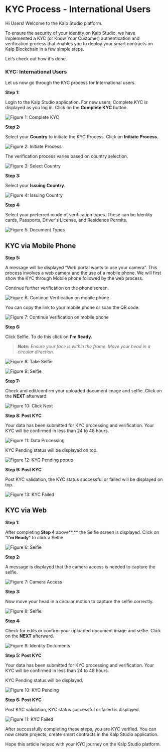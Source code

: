 # KYC Process - International Users

Hi Users! Welcome to the Kalp Studio platform.

To ensure the security of your identity on Kalp Studio, we have implemented a KYC (or Know Your Customer) authentication and verification process that enables you to deploy your smart contracts on Kalp Blockchain in a few simple steps. 

Let’s check out how it's done. 

### KYC: International Users 

Let us now go through the KYC process for International users.

**Step 1:**

Login to the Kalp Studio application. For new users, Complete KYC is displayed as you log in. Click on the **Complete KYC** button.
  

![Figure 1: Complete KYC](https://docs.kalp.studio/~gitbook/image?url=https:%2F%2Fs3-ap-south-1.amazonaws.com%2Find-cdn.freshdesk.com%2Fdata%2Fhelpdesk%2Fattachments%2Fproduction%2F1060006994858%2Foriginal%2FdCdHAH_OGGB5jCIfeD_Y6w71eQGxBSInIg.png%3F1708436479&width=768&dpr=4&quality=100&sign=565931bbfecd5d7a88de6f6a93edc7ba143d4222234bf1a6bde1c5dc79eb4a10) 

**Step 2:**

Select your **Country** to initiate the KYC Process. Click on **Initiate Process**.

![Figure 2: Initiate Process](https://docs.kalp.studio/~gitbook/image?url=https:%2F%2Fs3-ap-south-1.amazonaws.com%2Find-cdn.freshdesk.com%2Fdata%2Fhelpdesk%2Fattachments%2Fproduction%2F1060006994925%2Foriginal%2FGu3eKWNtfkfKBHRXHMCXL7IYhxObQ9W7Ig.png%3F1708436556&width=768&dpr=4&quality=100&sign=b05ced57011bb203cccd902d6abd129b1da4c20cb372fe378efe386ca2174e68)

  
The verification process varies based on country selection. 

![Figure 3: Select Country](https://docs.kalp.studio/~gitbook/image?url=https:%2F%2Fs3-ap-south-1.amazonaws.com%2Find-cdn.freshdesk.com%2Fdata%2Fhelpdesk%2Fattachments%2Fproduction%2F1060006995006%2Foriginal%2FyoRI_pQedtJjJlus6QDXDB1F3SuYqr-7Lg.png%3F1708436618&width=768&dpr=4&quality=100&sign=a9751058d5f5ed9326585e9e9d10e55f13479d062de26f945fc2837c8a09281c)

**Step 3:**

Select your **Issuing Country**.

![Figure 4: Issuing Country](https://docs.kalp.studio/~gitbook/image?url=https:%2F%2Fs3-ap-south-1.amazonaws.com%2Find-cdn.freshdesk.com%2Fdata%2Fhelpdesk%2Fattachments%2Fproduction%2F1060006995063%2Foriginal%2FFwV5n3xpbEHjtmEqyHHrn7T37npqSNAvGw.png%3F1708436671&width=768&dpr=4&quality=100&sign=69f9a53b93810627697cfaa4cb7da60320b88d616a43198ca64012298fdfde7e)


**Step 4:**

Select your preferred mode of verification types. These can be Identity cards, Passports, Driver's License, and Residence Permits.

![Figure 5: Document Types](https://docs.kalp.studio/~gitbook/image?url=https:%2F%2Fs3-ap-south-1.amazonaws.com%2Find-cdn.freshdesk.com%2Fdata%2Fhelpdesk%2Fattachments%2Fproduction%2F1060006995091%2Foriginal%2Fzmbgu_Ps6uu2UamVf8L-8RaylwB0NpKabw.png%3F1708436731&width=768&dpr=4&quality=100&sign=326d3db7534b92a07de22f43c853753846567fe997127524d3a58cbeee18f076)

  
## KYC via Mobile Phone

**Step 5:**

A message will be displayed “Web portal wants to use your camera”. This process involves a web camera and the use of a mobile phone. We will first show the KYC through Mobile phone followed by the web process.
  

Continue further verification on the phone screen.

![Figure 6: Continue Verification on mobile phone](https://docs.kalp.studio/~gitbook/image?url=https:%2F%2Fs3-ap-south-1.amazonaws.com%2Find-cdn.freshdesk.com%2Fdata%2Fhelpdesk%2Fattachments%2Fproduction%2F1060006995127%2Foriginal%2F5oNvLQZyD4dL9_9hNhdGufOAWFy9KgcJmQ.png%3F1708436783&width=768&dpr=4&quality=100&sign=6c2689eb99bc6ea21e20ad4a3b52b4073850b68b3526b2862430e31337f4301d)
  

You can copy the link to your mobile phone or scan the QR code. 

![Figure 7: Continue Verification on mobile phone](https://docs.kalp.studio/~gitbook/image?url=https:%2F%2Fs3-ap-south-1.amazonaws.com%2Find-cdn.freshdesk.com%2Fdata%2Fhelpdesk%2Fattachments%2Fproduction%2F1060006789061%2Foriginal%2FE3odekBbg9N1lfEJxNe9-8YsE3fLBcl4dg.png%3F1707904364&width=768&dpr=4&quality=100&sign=1765eb1ba4590e5d71a82c3985ebefe6ce60a01c3cf2d5071b3f5cfeb0e31bb2)

**Step 6:**

Click Selfie. To do this click on **I'm Ready**.

>  _**Note:**_  _Ensure your face is within the frame. Move your head in a circular direction._

![Figure 8: Take Selfie](https://docs.kalp.studio/~gitbook/image?url=https:%2F%2Fs3-ap-south-1.amazonaws.com%2Find-cdn.freshdesk.com%2Fdata%2Fhelpdesk%2Fattachments%2Fproduction%2F1060006776640%2Foriginal%2FSXyD6m2mUCaKNX4IWXXvXmX79L-9cc6_VA.png%3F1707889130&width=768&dpr=4&quality=100&sign=d21e1c4a0940af4d19978d4c4da402a936571f25b0db40e670a6dd361bda1d94)

  



  

![Figure 9: Selfie](https://docs.kalp.studio/~gitbook/image?url=https:%2F%2Fs3-ap-south-1.amazonaws.com%2Find-cdn.freshdesk.com%2Fdata%2Fhelpdesk%2Fattachments%2Fproduction%2F1060006776743%2Foriginal%2FAFXdppxc_p58lWE5h2V4MxdW5HyEfTY5Tw.png%3F1707889272&width=768&dpr=4&quality=100&sign=c7cb8941c4546c6b4d55909142656cf212b89fd694d750252235d2814936f6e8)

  



  

**Step 7:**

  

Check and edit/confirm your uploaded document image and selfie. Click on the **NEXT** afterward.

  

![Figure 10: Click Next](https://docs.kalp.studio/~gitbook/image?url=https:%2F%2Fs3-ap-south-1.amazonaws.com%2Find-cdn.freshdesk.com%2Fdata%2Fhelpdesk%2Fattachments%2Fproduction%2F1060006776794%2Foriginal%2FjyL4UEzt1L-p3e5I6du1JPmQpUbFyGv2_w.png%3F1707889379&width=768&dpr=4&quality=100&sign=5a90cb911c4edcc5ab0b13580dcab587b666e5231b10544507641b2e15cc5155)

  



  

**Step 8: Post KYC**

  

Your data has been submitted for KYC processing and verification. Your KYC will be confirmed in less than 24 to 48 hours.

  

![Figure 11: Data Processing](https://docs.kalp.studio/~gitbook/image?url=https:%2F%2Fs3-ap-south-1.amazonaws.com%2Find-cdn.freshdesk.com%2Fdata%2Fhelpdesk%2Fattachments%2Fproduction%2F1060006776864%2Foriginal%2FYv9oxDxxIdyLYMtYOiLlT-wg7W5VCK-Vgw.png%3F1707889476&width=768&dpr=4&quality=100&sign=bbcbfb19badd5d8c2fdee7c98ce00457f2d4ec6facd3fd8a90146c340f9e40d0)

  



  

KYC Pending status will be displayed on top.

  

![Figure 12: KYC Pending popup](https://docs.kalp.studio/~gitbook/image?url=https:%2F%2Fs3-ap-south-1.amazonaws.com%2Find-cdn.freshdesk.com%2Fdata%2Fhelpdesk%2Fattachments%2Fproduction%2F1060006995157%2Foriginal%2FF_B5PJZktHHOeSlUtVKrI9tTNAhhtS-LUg.png%3F1708436848&width=768&dpr=4&quality=100&sign=0e08c6524b74e2a05ecd40e927895c6bb604d1315c82080fc733ba7670d532e8)

  



  

**Step 9: Post KYC**

  

Post KYC validation, the KYC status successful or failed will be displayed on top.

  

![Figure 13: KYC Failed](https://docs.kalp.studio/~gitbook/image?url=https:%2F%2Fs3-ap-south-1.amazonaws.com%2Find-cdn.freshdesk.com%2Fdata%2Fhelpdesk%2Fattachments%2Fproduction%2F1060006995186%2Foriginal%2FxGcs3z0D4nWWuxqsFkKtncrv1Uy3eSnbYQ.png%3F1708436900&width=768&dpr=4&quality=100&sign=3d6a4cbc69da3a0949cd77485da1068a02368555234a51f8aa9bfd9b3fe3a486)

  



  

## KYC via Web

  

**Step 1:**

  

After completing **Step 4** above**,** the Selfie screen is displayed. Click on "**I'm Ready**" to click a Selfie.

  

![Figure 6: Selfie](https://docs.kalp.studio/~gitbook/image?url=https:%2F%2Fs3-ap-south-1.amazonaws.com%2Find-cdn.freshdesk.com%2Fdata%2Fhelpdesk%2Fattachments%2Fproduction%2F1060006995295%2Foriginal%2FWFJ20wiNUbfVmlKOHxFVP3PbdaQl1DaV3w.png%3F1708437017&width=768&dpr=4&quality=100&sign=e4ff43dd4680e92b742f3a2d83ec88a5b3b416f411fc1dff255a0f10c4bdbf10)

  



  

**Step 2:**

  

A message is displayed that the camera access is needed to capture the selfie.

  

![Figure 7: Camera Access](https://docs.kalp.studio/~gitbook/image?url=https:%2F%2Fs3-ap-south-1.amazonaws.com%2Find-cdn.freshdesk.com%2Fdata%2Fhelpdesk%2Fattachments%2Fproduction%2F1060006995336%2Foriginal%2FsNV4rZ0mKvCrxREjxw3o0mdqPGtrD-6WZA.png%3F1708437084&width=768&dpr=4&quality=100&sign=59dcbb2d637cb751fa7a906dd14ce621c18c5db9972b99e3d61255eea99b0265)

  



  

**Step 3:**

  

Now move your head in a circular motion to capture the selfie correctly.

  

![Figure 8: Selfie](https://docs.kalp.studio/~gitbook/image?url=https:%2F%2Fs3-ap-south-1.amazonaws.com%2Find-cdn.freshdesk.com%2Fdata%2Fhelpdesk%2Fattachments%2Fproduction%2F1060006995371%2Foriginal%2FHidGN2vEnuoa7nlJ5nyTL3dhiVZTenvRMA.png%3F1708437150&width=768&dpr=4&quality=100&sign=369365cdc4092e2a7b030882937971db5259cf6b2b1f7894758a0de6cbf43cc0)

  



  

**Step 4:**

  

Check for edits or confirm your uploaded document image and selfie. Click on the **NEXT** afterward.

  

![Figure 9: Identity Documents](https://docs.kalp.studio/~gitbook/image?url=https:%2F%2Fs3-ap-south-1.amazonaws.com%2Find-cdn.freshdesk.com%2Fdata%2Fhelpdesk%2Fattachments%2Fproduction%2F1060006995399%2Foriginal%2F1yJrzsyeQR2dvVWvVnUmq3yoMjrVDAHy9A.png%3F1708437202&width=768&dpr=4&quality=100&sign=d12c8467136d9b13241608b56ddf77d0d7f8339d4b7d36cfd7ca49e4e4e1ecbd)

  



  

**Step 5: Post KYC**

  

Your data has been submitted for KYC processing and verification. Your KYC will be confirmed in less than 24 to 48 hours.

  

KYC Pending status will be displayed.

  

![Figure 10: KYC Pending](https://docs.kalp.studio/~gitbook/image?url=https:%2F%2Fs3-ap-south-1.amazonaws.com%2Find-cdn.freshdesk.com%2Fdata%2Fhelpdesk%2Fattachments%2Fproduction%2F1060006995432%2Foriginal%2FWT65U8_QnCQeVne330Vuh0aQqM_eZnlgbw.png%3F1708437249&width=768&dpr=4&quality=100&sign=5359a2a55e5162f9decd655c9ca874cc6f435237accd4fa8e90ee83c6b8d9736)

  



  

**Step 6: Post KYC**

  

Post KYC validation, KYC status successful or failed is displayed.

  

![Figure 11: KYC Failed](https://docs.kalp.studio/~gitbook/image?url=https:%2F%2Fs3-ap-south-1.amazonaws.com%2Find-cdn.freshdesk.com%2Fdata%2Fhelpdesk%2Fattachments%2Fproduction%2F1060006995464%2Foriginal%2F0Ldat_TWq0EeZRuv6pfD4nzxK_6ogrmvyQ.png%3F1708437299&width=768&dpr=4&quality=100&sign=e78dde21bcd8db11d5b499cabfed1675ba14704d005269e44e7642d2393a9c42)

  



  

After successfully completing these steps, you are KYC verified. You can now create projects, create smart contracts in the Kalp Studio application.

  

Hope this article helped with your KYC journey on the Kalp Studio platform.